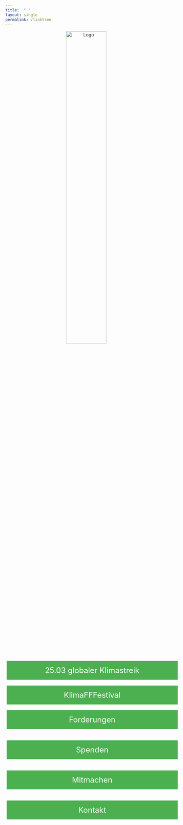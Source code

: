 ```yaml
---
title:  " "
layout: single
permalink: /linktree
---
```

<div align='center'>
  
<img src="https://github.com/fridaysforfuture-landau-pfalz/fridaysforfuture-landau-pfalz.github.io/blob/main/assets/images/FFF%20Landau%20Logo.png?raw=true" alt="Logo" style="float:center;" height="50%" width="50%"> <br>

<style>
.button1 {
  border: none;
  color: white;
  padding: 15px 15px;
  text-align: center;
  text-decoration: none;
  display: inline-block;
  font-size: 24px;
  margin: 2px 4px;
  cursor: pointer;
  width: 100%;
}

.button1 {background-color: #4CAF50;} {border-radius: 4px;} /* Green */
.button1:hover {
  background-color: #4CAF50;
  color: white;
}
  
</style>  
  
<a class="button1" href="https://fridaysforfuture-landau.de/ank%C3%BCndigung/2022/01/25/Klimastreik-25.03.22.html"
       target="" style="color: white" >25.03 globaler Klimastreik </a> <br>

<style>
.button2 {
  border: none;
  color: white;
  padding: 15px 15px;
  text-align: center;
  text-decoration: none;
  display: inline-block;
  font-size: 24px;
  margin: 2px 4px;
  cursor: pointer;
  width: 100%;
}

.button2 {background-color: #4CAF50;} /* Green */

</style>  
  
<a class="button2" href=""
       target="" style="color: white" >KlimaFFFestival</a> 
<br>
 
<style>
.button3 {
  border: none;
  color: white;
  padding: 15px 15px;
  text-align: center;
  text-decoration: none;
  display: inline-block;
  font-size: 24px;
  margin: 2px 4px;
  cursor: pointer;
  width: 100%;
}

.button3 {background-color: #4CAF50;} /* Green */

</style>  
  
<a class="button3" href="https://fridaysforfuture-landau.de/forderungen"
       target="" style="color: white" >Forderungen</a>  
<br>

<style>
.button4 {
  border: none;
  color: white;
  padding: 15px 15px;
  text-align: center;
  text-decoration: none;
  display: inline-block;
  font-size: 24px;
  margin: 2px 4px;
  cursor: pointer;
  width: 100%;
}

.button4 {background-color: #4CAF50;} /* Green */

</style>  
  
<a class="button4" href="https://opencollective.com/klimastreik-landau"
       target="" style="color: white" >Spenden</a>  
<br>

<style>
.button5 {
  border: none;
  color: white;
  padding: 15px 15px;
  text-align: center;
  text-decoration: none;
  display: inline-block;
  font-size: 24px;
  margin: 2px 4px;
  cursor: pointer;
  width: 100%;
}

.button5 {background-color: #4CAF50;} /* Green */

</style>  
  
<a class="button5" href=""
       target="" style="color: white" >Mitmachen</a>  
<br>

<style>
.button6 {
  border: none;
  color: white;
  padding: 15px 15px;
  text-align: center;
  text-decoration: none;
  display: inline-block;
  font-size: 24px;
  margin: 2px 4px;
  cursor: pointer;
  width: 100%;
}

.button6 {background-color: #4CAF50;} /* Green */

</style>  
  
<a class="button6" href="https://fridaysforfuture-landau.de/kontakt"
       target="" style="color: white" >Kontakt</a> <br>
 
</div>
